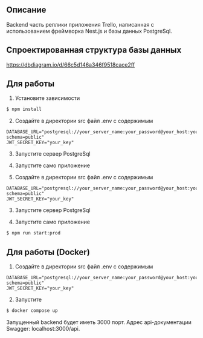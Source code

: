 ## Описание

Backend часть реплики приложения Trello, написанная с использованием фреймворка Nest.js и базы данных PostgreSql.

## Спроектированная структура базы данных

https://dbdiagram.io/d/66c5d146a346f9518cace2ff

## Для работы

1. Установите зависимости

```bash
$ npm install
```

2. Создайте в директории src файл .env с содержимым 

```
DATABASE_URL="postgresql://your_server_name:your_password@your_host:your_port/your_database_name?schema=public"
JWT_SECRET_KEY="your_key"
```

3. Запустите сервер PostgreSql

3. Запустите само приложение
2. Создайте в директории src файл .env с содержимым 

```
DATABASE_URL="postgresql://your_server_name:your_password@your_host:your_port/your_database_name?schema=public"
JWT_SECRET_KEY="your_key"
```

3. Запустите сервер PostgreSql

3. Запустите само приложение

```bash
$ npm run start:prod
```

## Для работы (Docker)

1. Создайте в директории src файл .env с содержимым 

```
DATABASE_URL="postgresql://your_server_name:your_password@your_host:your_port/your_database_name?schema=public"
JWT_SECRET_KEY="your_key"
```

2. Запустите

```bash
$ docker compose up
```

Запущенный backend будет иметь 3000 порт. Адрес аpi-документации Swagger: localhost:3000/api.
